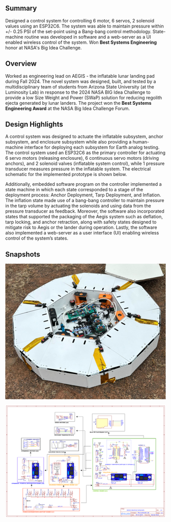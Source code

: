 ## Summary

Designed a control system for controlling 6 motor, 6 servos, 2 solenoid values using an ESP32C6. The system was able to maintain pressure within +/- 0.25 PSI of the set-point using a Bang-bang control methodology. State-machine routine was developed in software and a web-server as a UI enabled wireless control of the system. Won **Best Systems Engineering** honor at NASA's Big Idea Challenge. 

## Overview

Worked as engineering lead on AEGIS - the inflatable lunar landing pad during Fall 2024. The novel system was designed, built, and tested by a multidisciplinary team of students from Arizona State University (at the Luminosity Lab) in response to the 2024 NASA BIG Idea Challenge to provide a low Size Weight and Power (SWaP) solution for reducing regolith ejecta generated by lunar landers. The project won the **Best Systems Engineering Award** at the NASA Big Idea Challenge Forum. 

## Design Highlights

A control system was designed to actuate the inflatable subsystem, anchor subsystem, and
enclosure subsystem while also providing a human-machine interface for deploying each
subsystem for Earth analog testing. The control system used an ESP32C6 as the primary
controller for actuating 6 servo motors (releasing enclosure), 6 continuous servo motors
(driving anchors), and 2 solenoid valves (inflatable system control), while 1 pressure
transducer measures pressure in the inflatable system. The electrical schematic for the
implemented prototype is shown below. 

Additionally, embedded software program on the controller implemented a state machine in which each
state corresponded to a stage of the deployment process: Anchor Deployment, Tarp Deployment,
and Inflation. The inflation state made use of a bang-bang controller to maintain pressure in the
tarp volume by actuating the solenoids and using data from the pressure transducer as
feedback. Moreover, the software also incorporated states that supported the packaging of the
Aegis system such as deflation, tarp locking, and anchor retraction, along with safety states
designed to mitigate risk to Aegis or the lander during operation. Lastly, the software also
implemented a web-server as a user interface (UI) enabling wireless control of the system’s
states.

## Snapshots

![Product Snapshot](Showcase.jpg)

![Electrical Schematic](Electronics_Schematic_AEGIS-Luminosity.png)
